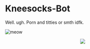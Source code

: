# Kneesocks-Bot

Well.
ugh.
Porn and titties or smth idfk.

![meow](https://discord.com/oauth2/authorize?client_id=691622066713133155&scope=bot&permissions=277025508416)

<p align="center">

<img src="https://i.imgur.com/N1r7H2G.png">

</p>
